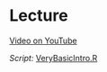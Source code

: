 # Lecture

[Video on YouTube](https://youtu.be/WyYHH77RyYM) 

*Script:* [VeryBasicIntro.R](https://github.com/devanmcg/IntroRangeR/raw/master/01_Introduction/VeryBasicIntro.R)
